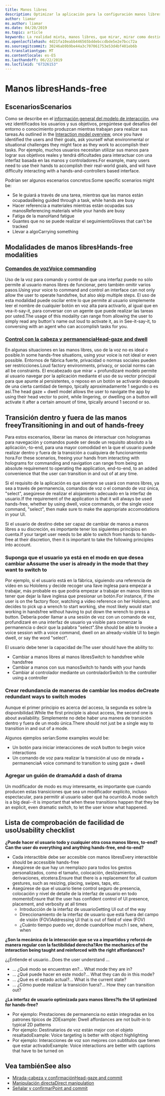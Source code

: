 ```yaml
---
title: Manos libres
description: Optimizar la aplicación para la configuración manos libres
author: liamar
ms.author: liamar
ms.date: 04/20/2019
ms.topic: article
keywords: La realidad mixta, manos libres, que mirar, mirar como destino, interacción, diseño
ms.openlocfilehash: 4d21fa10eabb446565bddebccdbde5e2e7bcc72a
ms.sourcegitcommit: 30246ab9b9be44a3c707061753e53d4bf401eb6b
ms.translationtype: MT
ms.contentlocale: es-ES
ms.lasthandoff: 06/22/2019
ms.locfileid: "67326153"
---
```

# <a name="hands-free"></a><span data-ttu-id="3782d-104">Manos libres</span><span class="sxs-lookup"><span data-stu-id="3782d-104">Hands-free</span></span>



## <a name="scenarios"></a><span data-ttu-id="3782d-105">Escenarios</span><span class="sxs-lookup"><span data-stu-id="3782d-105">Scenarios</span></span>

<span data-ttu-id="3782d-106">Como se describe en el [información general del modelo de interacción](interaction-fundamentals.md), una vez identificados los usuarios y sus objetivos, pregúntese qué desafíos del entorno o conocimiento produzcan mientras trabajan para realizar sus tareas.</span><span class="sxs-lookup"><span data-stu-id="3782d-106">As outlined in the [Interaction model overview](interaction-fundamentals.md), once you have identified the users and their goals, ask yourself what environmental or situational challenges they might face as they work to accomplish their tasks.</span></span> <span data-ttu-id="3782d-107">Por ejemplo, muchos usuarios necesitan utilizar sus manos para lograr sus objetivos reales y tendrá dificultades para interactuar con una interfaz basada en las manos y controladores.</span><span class="sxs-lookup"><span data-stu-id="3782d-107">For example, many users need to use their hands to accomplish their real-world goals, and will have difficulty interacting with a hands-and-controllers based interface.</span></span> 

<span data-ttu-id="3782d-108">Podrían ser algunos escenarios concretos:</span><span class="sxs-lookup"><span data-stu-id="3782d-108">Some specific scenarios might be:</span></span> 
* <span data-ttu-id="3782d-109">Se le guiará a través de una tarea, mientras que las manos están ocupadas</span><span class="sxs-lookup"><span data-stu-id="3782d-109">Being guided through a task, while hands are busy</span></span>
* <span data-ttu-id="3782d-110">Hacer referencia a materiales mientras están ocupadas sus manos</span><span class="sxs-lookup"><span data-stu-id="3782d-110">Referencing materials while your hands are busy</span></span>
* <span data-ttu-id="3782d-111">Fatiga de la mano</span><span class="sxs-lookup"><span data-stu-id="3782d-111">Hand fatigue</span></span>
* <span data-ttu-id="3782d-112">Guantes que no se puede realizar el seguimiento</span><span class="sxs-lookup"><span data-stu-id="3782d-112">Gloves that can't be tracked</span></span>
* <span data-ttu-id="3782d-113">Llevar a algo</span><span class="sxs-lookup"><span data-stu-id="3782d-113">Carrying something</span></span>


## <a name="hands-free-modalities"></a><span data-ttu-id="3782d-114">Modalidades de manos libres</span><span class="sxs-lookup"><span data-stu-id="3782d-114">Hands-free modalities</span></span>

### <a name="voice-commandingvoice-designmd"></a>[<span data-ttu-id="3782d-115">Comandos de voz</span><span class="sxs-lookup"><span data-stu-id="3782d-115">Voice commanding</span></span>](voice-design.md)

<span data-ttu-id="3782d-116">Uso de la voz para comando y control de que una interfaz puede no sólo permite al usuario manos libres de funcionar, pero también omitir varios pasos.</span><span class="sxs-lookup"><span data-stu-id="3782d-116">Using your voice to command and control an interface can not only allow the user to operate handsfree, but also skip multiple steps.</span></span> <span data-ttu-id="3782d-117">El uso de esta modalidad puede oscilar entre lo que permite al usuario simplemente leer el nombre de cualquier botón en voz alta para activarlo, al igual que en vea-it-say-it, para conversar con un agente que puede realizar las tareas por usted.</span><span class="sxs-lookup"><span data-stu-id="3782d-117">The usage of this modality can range from allowing the user to simply read any button's name out loud to activate it, as in See-it-say-it, to conversing with an agent who can accomplish tasks for you.</span></span>



### <a name="head-gaze-and-dwellgaze-and-dwellmd"></a>[<span data-ttu-id="3782d-118">Control con la cabeza y permanencia</span><span class="sxs-lookup"><span data-stu-id="3782d-118">Head-gaze and dwell</span></span>](gaze-and-dwell.md)

<span data-ttu-id="3782d-119">En algunas situaciones en las manos libres, uso de la voz no es ideal o posible.</span><span class="sxs-lookup"><span data-stu-id="3782d-119">In some hands-free situations, using your voice is not ideal or even possible.</span></span> <span data-ttu-id="3782d-120">Entornos de fábrica fuerte, privacidad o normas sociales pueden ser restricciones.</span><span class="sxs-lookup"><span data-stu-id="3782d-120">Loud factory environments, privacy, or social norms can all be constraints.</span></span> <span data-ttu-id="3782d-121">El encabezado que mirar + profundizaré modelo permite al usuario navegar por la aplicación mediante el uso de su vector principal para que apunte al persistentes, o reposo en un botón se activarán después de una cierta cantidad de tiempo, tpically aproximadamente 1 segundo o es así.</span><span class="sxs-lookup"><span data-stu-id="3782d-121">The head gaze + dwell model allows the user to navigate the app by using their head vector to point, while lingering, or dwelling on a button will activate it after a certain amount of time, tpically around 1 second or so.</span></span> 


## <a name="transitioning-in-and-out-of-hands-freey"></a><span data-ttu-id="3782d-122">Transición dentro y fuera de las manos freey</span><span class="sxs-lookup"><span data-stu-id="3782d-122">Transitioning in and out of hands-freey</span></span>

<span data-ttu-id="3782d-123">Para estos escenarios, liberar las manos de interactuar con hologramas para navegación y comandos puede ser desde un requisito absoluto a la aplicación,-to-end, para una mayor comodidad en la que el usuario puede realizar dentro y fuera de la transición a cualquiera de funcionamiento hora.</span><span class="sxs-lookup"><span data-stu-id="3782d-123">For these scenarios, freeing your hands from interacting with holograms for commanding and navigation can range from being an absolute requirement to operating the application, end-to-end, to an added convenience that the user can transition in and out of at any time.</span></span> 

<span data-ttu-id="3782d-124">Si el requisito de la aplicación es que siempre se usará con manos libres, ya sea a través de permanencia, comandos de voz o el comando de voz única, "select", asegúrese de realizar el alojamiento adecuado en la interfaz de usuario.</span><span class="sxs-lookup"><span data-stu-id="3782d-124">If the requirement of the application is that it will always be used hands-free, whether by using dwell, voice commands, or the single voice command, "select", then make sure to make the appropriate accomodations in your UI.</span></span> 

<span data-ttu-id="3782d-125">Si el usuario de destino debe ser capaz de cambiar de manos a manos libres a su discreción, es importante tener los siguientes principios en cuenta.</span><span class="sxs-lookup"><span data-stu-id="3782d-125">If your target user needs to be able to switch from hands to hands-free at their discretion, then it is important to take the following principles into account.</span></span>

### <a name="assume-the-user-is-already-in-the-mode-that-they-want-to-switch-to"></a><span data-ttu-id="3782d-126">Suponga que el usuario ya está en el modo en que desea cambiar a</span><span class="sxs-lookup"><span data-stu-id="3782d-126">Assume the user is already in the mode that they want to switch to</span></span>
<span data-ttu-id="3782d-127">Por ejemplo, si el usuario está en la fábrica, siguiendo una referencia de vídeo en su Hololens y decide recoger una llave inglesa para empezar a trabajar, más probable es que podría empezar a trabajar en manos libres sin tener que dejar la llave inglesa que presionar un botón.</span><span class="sxs-lookup"><span data-stu-id="3782d-127">For instance, if the user is on the factory floor, watching a video reference on her Hololens, and decides to pick up a wrench to start working, she most likely would start working in handsfree without having to put down the wrench to press a button.</span></span> <span data-ttu-id="3782d-128">Debería poder llamar a una sesión de voz con un comando de voz, profundizaré en una interfaz de usuario ya visible para comenzar la permanencia o decir que la palabra "select".</span><span class="sxs-lookup"><span data-stu-id="3782d-128">She should be able to invoke a voice session with a voice command, dwell on an already-visible UI to begin dwell, or say the word "select".</span></span>

<span data-ttu-id="3782d-129">El usuario debe tener la capacidad de:</span><span class="sxs-lookup"><span data-stu-id="3782d-129">The user should have the ability to:</span></span> 
* <span data-ttu-id="3782d-130">Cambiar a manos libres al manos libres</span><span class="sxs-lookup"><span data-stu-id="3782d-130">Switch to handsfree while handsfree</span></span>
* <span data-ttu-id="3782d-131">Cambiar a manos con sus manos</span><span class="sxs-lookup"><span data-stu-id="3782d-131">Switch to hands with your hands</span></span>
* <span data-ttu-id="3782d-132">Cambiar al controlador mediante un controlador</span><span class="sxs-lookup"><span data-stu-id="3782d-132">Switch to the controller using a controller</span></span> 

### <a name="create-redundant-ways-to-switch-modes"></a><span data-ttu-id="3782d-133">Crear redundancia de maneras de cambiar los modos de</span><span class="sxs-lookup"><span data-stu-id="3782d-133">Create redundant ways to switch modes</span></span>
<span data-ttu-id="3782d-134">Aunque el primer principio es acerca del acceso, la segunda es sobre la disponibilidad.</span><span class="sxs-lookup"><span data-stu-id="3782d-134">While the first principle is about access, the second one is about availability.</span></span> <span data-ttu-id="3782d-135">Simplemente no debe haber una manera de transición dentro y fuera de un modo única.</span><span class="sxs-lookup"><span data-stu-id="3782d-135">There should not just be a single way to transition in and out of a mode.</span></span> 

<span data-ttu-id="3782d-136">Algunos ejemplos serían:</span><span class="sxs-lookup"><span data-stu-id="3782d-136">Some examples would be:</span></span> 
* <span data-ttu-id="3782d-137">Un botón para iniciar interacciones de voz</span><span class="sxs-lookup"><span data-stu-id="3782d-137">A button to begin voice interactions</span></span>
* <span data-ttu-id="3782d-138">Un comando de voz para realizar la transición al uso de mirada + permanencia</span><span class="sxs-lookup"><span data-stu-id="3782d-138">A voice command to transition to using gaze + dwell</span></span>

### <a name="add-a-dash-of-drama"></a><span data-ttu-id="3782d-139">Agregar un guión de drama</span><span class="sxs-lookup"><span data-stu-id="3782d-139">Add a dash of drama</span></span>
<span data-ttu-id="3782d-140">Un modificador de modo es muy interesante, es importante que cuando producen estas transiciones que sea un modificador explícito, incluso espectacular, para permitir al usuario saber qué ha ocurrido.</span><span class="sxs-lookup"><span data-stu-id="3782d-140">A mode switch is a big deal--it is important that when these transitions happen that they be an explicit, even dramatic switch, to let the user know what happened.</span></span> 


## <a name="usability-checklist"></a><span data-ttu-id="3782d-141">Lista de comprobación de facilidad de uso</span><span class="sxs-lookup"><span data-stu-id="3782d-141">Usability checklist</span></span>

<span data-ttu-id="3782d-142">**¿Puede hacer el usuario todo y cualquier otra cosa manos libres, to-end?**</span><span class="sxs-lookup"><span data-stu-id="3782d-142">**Can the user do everything and anything hands-free, end-to-end?**</span></span>
* <span data-ttu-id="3782d-143">Cada interactible debe ser accesible con manos libres</span><span class="sxs-lookup"><span data-stu-id="3782d-143">Every interactible should be accessible hands-free</span></span>
* <span data-ttu-id="3782d-144">Asegúrese de que hay un reemplazo para todos los gestos personalizados, como el tamaño, colocación, deslizamientos, derivaciones, etcetera.</span><span class="sxs-lookup"><span data-stu-id="3782d-144">Ensure that there is a replacement for all custom gestures, such as resizing, placing, swipes, taps, etc.</span></span>
* <span data-ttu-id="3782d-145">Asegúrese de que el usuario tiene control seguro de presencia, colocación y nivel de detalle de la interfaz de usuario en todo momento</span><span class="sxs-lookup"><span data-stu-id="3782d-145">Ensure that the user has confident control of UI presence, placement, and verbosity at all times</span></span>
    * <span data-ttu-id="3782d-146">Introducción de la interfaz de usuario</span><span class="sxs-lookup"><span data-stu-id="3782d-146">Getting UI out of the way</span></span>
    * <span data-ttu-id="3782d-147">Direccionamiento de la interfaz de usuario que está fuera del campo de visión (FOV)</span><span class="sxs-lookup"><span data-stu-id="3782d-147">Addressing UI that is out of field of view (FOV)</span></span>
    * <span data-ttu-id="3782d-148">¿Cuánto tiempo puedo ver, donde cuando</span><span class="sxs-lookup"><span data-stu-id="3782d-148">How much I see, where, when</span></span>

<span data-ttu-id="3782d-149">**¿Son la mecánica de la interacción que se va a impartidos y reforzó de manera regular con la factibilidad derecha?**</span><span class="sxs-lookup"><span data-stu-id="3782d-149">**Are the mechanics of the interaction being taught and reinforced with the right affordances?**</span></span>

<span data-ttu-id="3782d-150">¿¿Entiende el usuario...</span><span class="sxs-lookup"><span data-stu-id="3782d-150">Does the user understand ...</span></span>
* <span data-ttu-id="3782d-151">... ¿Qué modo se encuentran en?</span><span class="sxs-lookup"><span data-stu-id="3782d-151">... What mode they are in?</span></span>
* <span data-ttu-id="3782d-152">... ¿Qué puede hacer en este modo?</span><span class="sxs-lookup"><span data-stu-id="3782d-152">... What they can do in this mode?</span></span>
* <span data-ttu-id="3782d-153">... ¿Qué es el estado actual?</span><span class="sxs-lookup"><span data-stu-id="3782d-153">... What is the current state?</span></span>
* <span data-ttu-id="3782d-154">... ¿Cómo puede realizar la transición fuera?</span><span class="sxs-lookup"><span data-stu-id="3782d-154">... How they can transition out?</span></span>
    
<span data-ttu-id="3782d-155">**¿La interfaz de usuario optimizada para manos libres?**</span><span class="sxs-lookup"><span data-stu-id="3782d-155">**Is the UI optimized for hands-free?**</span></span>   

* <span data-ttu-id="3782d-156">Por ejemplo: Prestaciones de permanencia no están integradas en los patrones típicos de 2D</span><span class="sxs-lookup"><span data-stu-id="3782d-156">Example: Dwell affordances are not built-in to typical 2D patterns</span></span>
* <span data-ttu-id="3782d-157">Por ejemplo: Destinatarios de voz están mejor con el objeto resaltado</span><span class="sxs-lookup"><span data-stu-id="3782d-157">Example: Voice targeting is better with object highlighting</span></span>
* <span data-ttu-id="3782d-158">Por ejemplo: Interacciones de voz son mejores con subtítulos que tienen que estar activado</span><span class="sxs-lookup"><span data-stu-id="3782d-158">Example: Voice interactions are better with captions that have to be turned on</span></span>


## <a name="see-also"></a><span data-ttu-id="3782d-159">Vea también</span><span class="sxs-lookup"><span data-stu-id="3782d-159">See also</span></span>
* [<span data-ttu-id="3782d-160">Mirada-cabeza y confirmación</span><span class="sxs-lookup"><span data-stu-id="3782d-160">Head-gaze and commit</span></span>](gaze-and-commit.md)
* [<span data-ttu-id="3782d-161">Manipulación directa</span><span class="sxs-lookup"><span data-stu-id="3782d-161">Direct manipulation</span></span>](direct-manipulation.md)
* [<span data-ttu-id="3782d-162">Señalar y confirmar</span><span class="sxs-lookup"><span data-stu-id="3782d-162">Point and commit</span></span>](point-and-commit.md)

